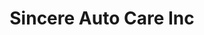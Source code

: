 ---
title: "Sincere Auto Care Inc"
url: /indianapolis/sincere-auto-care-inc/
shop: Autowerkstatt
---